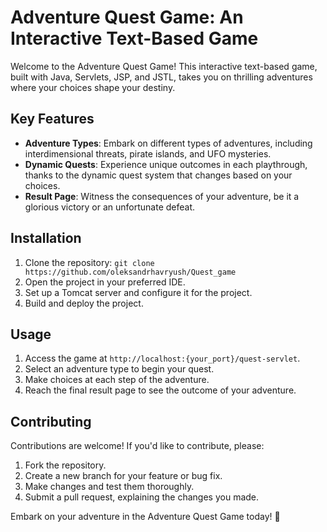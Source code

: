 # Adventure Quest Game: An Interactive Text-Based Game

Welcome to the Adventure Quest Game! This interactive text-based game, built with Java, Servlets, JSP, and JSTL, takes you on thrilling adventures where your choices shape your destiny.

## Key Features
- **Adventure Types**: Embark on different types of adventures, including interdimensional threats, pirate islands, and UFO mysteries.
- **Dynamic Quests**: Experience unique outcomes in each playthrough, thanks to the dynamic quest system that changes based on your choices.
- **Result Page**: Witness the consequences of your adventure, be it a glorious victory or an unfortunate defeat.

## Installation
1. Clone the repository: `git clone https://github.com/oleksandrhavryush/Quest_game`
2. Open the project in your preferred IDE.
3. Set up a Tomcat server and configure it for the project.
4. Build and deploy the project.

## Usage
1. Access the game at `http://localhost:{your_port}/quest-servlet`.
2. Select an adventure type to begin your quest.
3. Make choices at each step of the adventure.
4. Reach the final result page to see the outcome of your adventure.

## Contributing
Contributions are welcome! If you'd like to contribute, please:
1. Fork the repository.
2. Create a new branch for your feature or bug fix.
3. Make changes and test them thoroughly.
4. Submit a pull request, explaining the changes you made.

Embark on your adventure in the Adventure Quest Game today! 🚀
